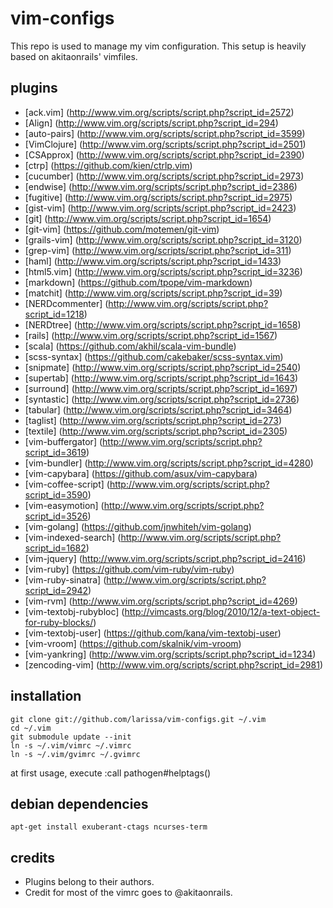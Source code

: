 # vim-configs
This repo is used to manage my vim configuration. This setup is heavily based on akitaonrails' vimfiles.

## plugins
* [ack.vim] (http://www.vim.org/scripts/script.php?script_id=2572)
* [Align] (http://www.vim.org/scripts/script.php?script_id=294)
* [auto-pairs] (http://www.vim.org/scripts/script.php?script_id=3599)
* [VimClojure] (http://www.vim.org/scripts/script.php?script_id=2501)
* [CSApprox] (http://www.vim.org/scripts/script.php?script_id=2390)
* [ctrp] (https://github.com/kien/ctrlp.vim)
* [cucumber] (http://www.vim.org/scripts/script.php?script_id=2973)
* [endwise] (http://www.vim.org/scripts/script.php?script_id=2386)
* [fugitive] (http://www.vim.org/scripts/script.php?script_id=2975)
* [gist-vim] (http://www.vim.org/scripts/script.php?script_id=2423)
* [git] (http://www.vim.org/scripts/script.php?script_id=1654)
* [git-vim] (https://github.com/motemen/git-vim)
* [grails-vim] (http://www.vim.org/scripts/script.php?script_id=3120)
* [grep-vim] (http://www.vim.org/scripts/script.php?script_id=311)
* [haml] (http://www.vim.org/scripts/script.php?script_id=1433)
* [html5.vim] (http://www.vim.org/scripts/script.php?script_id=3236)
* [markdown] (https://github.com/tpope/vim-markdown)
* [matchit] (http://www.vim.org/scripts/script.php?script_id=39)
* [NERDcommenter] (http://www.vim.org/scripts/script.php?script_id=1218)
* [NERDtree] (http://www.vim.org/scripts/script.php?script_id=1658)
* [rails] (http://www.vim.org/scripts/script.php?script_id=1567)
* [scala] (https://github.com/akhil/scala-vim-bundle)
* [scss-syntax] (https://github.com/cakebaker/scss-syntax.vim)
* [snipmate] (http://www.vim.org/scripts/script.php?script_id=2540)
* [supertab] (http://www.vim.org/scripts/script.php?script_id=1643)
* [surround] (http://www.vim.org/scripts/script.php?script_id=1697)
* [syntastic] (http://www.vim.org/scripts/script.php?script_id=2736)
* [tabular] (http://www.vim.org/scripts/script.php?script_id=3464)
* [taglist] (http://www.vim.org/scripts/script.php?script_id=273)
* [textile] (http://www.vim.org/scripts/script.php?script_id=2305)
* [vim-buffergator] (http://www.vim.org/scripts/script.php?script_id=3619)
* [vim-bundler] (http://www.vim.org/scripts/script.php?script_id=4280)
* [vim-capybara] (https://github.com/asux/vim-capybara)
* [vim-coffee-script] (http://www.vim.org/scripts/script.php?script_id=3590)
* [vim-easymotion] (http://www.vim.org/scripts/script.php?script_id=3526)
* [vim-golang] (https://github.com/jnwhiteh/vim-golang)
* [vim-indexed-search] (http://www.vim.org/scripts/script.php?script_id=1682)
* [vim-jquery] (http://www.vim.org/scripts/script.php?script_id=2416)
* [vim-ruby] (https://github.com/vim-ruby/vim-ruby)
* [vim-ruby-sinatra] (http://www.vim.org/scripts/script.php?script_id=2942)
* [vim-rvm] (http://www.vim.org/scripts/script.php?script_id=4269)
* [vim-textobj-rubybloc] (http://vimcasts.org/blog/2010/12/a-text-object-for-ruby-blocks/)
* [vim-textobj-user] (https://github.com/kana/vim-textobj-user)
* [vim-vroom] (https://github.com/skalnik/vim-vroom)
* [vim-yankring] (http://www.vim.org/scripts/script.php?script_id=1234)
* [zencoding-vim] (http://www.vim.org/scripts/script.php?script_id=2981)

## installation
    git clone git://github.com/larissa/vim-configs.git ~/.vim
    cd ~/.vim
    git submodule update --init
    ln -s ~/.vim/vimrc ~/.vimrc
    ln -s ~/.vim/gvimrc ~/.gvimrc

at first usage, execute
    :call pathogen#helptags()

## debian dependencies
    apt-get install exuberant-ctags ncurses-term

## credits
* Plugins belong to their authors.
* Credit for most of the vimrc goes to @akitaonrails. 
